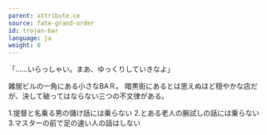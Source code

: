 ```yaml
---
parent: attribute.ce
source: fate-grand-order
id: trojan-bar
language: ja
weight: 0
---
```


「……いらっしゃい。まあ、ゆっくりしていきなよ」

雑居ビルの一角にある小さなBAＲ。
暗黒街にあるとは思えぬほど穏やかな店だが、決して破ってはならない三つの不文律がある。

1.提督と名乗る男の儲け話には乗らない
2.とある老人の腕試しの話には乗らない
3.マスターの前で足の速い人の話はしない
